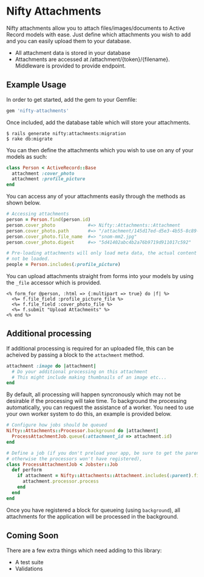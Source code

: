 # Nifty Attachments

Nifty attachments allow you to attach files/images/documents to Active Record models
with ease. Just define which attachments you wish to add and you can easily upload
them to your database.

* All attachment data is stored in your database
* Attachments are accessed at /attachment/{token}/{filename}. Middleware is provided to provide endpoint.

## Example Usage

In order to get started, add the gem to your Gemfile:

```ruby
gem 'nifty-attachments'
```

Once included, add the database table which will store your attachments.

```
$ rails generate nifty:attachments:migration
$ rake db:migrate
```

You can then define the attachments which you wish to use on any of your
models as such:

```ruby
class Person < ActiveRecord::Base
  attachment :cover_photo
  attachment :profile_picture
end
```

You can access any of your attachments easily through the methods as shown
below.

```ruby
# Accessing attachments
person = Person.find(person.id)
person.cover_photo            #=> Nifty::Attachments::Attachment
person.cover_photo.path       #=> "/attachment/145d17ed-d5e3-4b55-8c89-ecad9521ad73/snom-mm2.jpg"
person.cover_photo.file_name  #=> "snom-mm2.jpg"
person.cover_photo.digest     #=> "5d41402abc4b2a76b9719d911017c592"

# Pre-loading attachments will only load meta data, the actual content will
# not be loaded.
people = Person.includes(:profile_picture)
```

You can upload attachments straight from forms into your models by using the
`_file` accessor which is provided.

```erb
<% form_for @person, :html => {:multipart => true} do |f| %>
  <%= f.file_field :profile_picture_file %>
  <%= f.file_field :cover_photo_file %>
  <%= f.submit "Upload Attachments" %>
<% end %>
```

## Additional processing

If additional processing is required for an uploaded file, this can be acheived by passing a block to the `attachment` method.

```ruby
attachment :image do |attachment|
  # Do your additional processing on this attachment
  # This might include making thumbnails of an image etc...
end
```

By default, all processing will happen syncronously which may not be desirable if the processing will take time. To background the processing automatically, you can request the assistance of a worker. You need to use your own worker system to do this, an example is provided below.

```ruby
# Configure how jobs should be queued
Nifty::Attachments::Processor.background do |attachment|
  ProcessAttachmentJob.queue(:attachment_id => attachment.id)
end

# Define a job (if you don't preload your app, be sure to get the parent initialized before trying to run any processing
# otherwise the processors won't have registered),
class ProcessAttachmentJob < Jobster::Job
  def perform
    if attachment = Nifty::Attachments::Attachment.includes(:parent).find(params['attachment_id'])
      attachment.processor.process
    end
  end
end
```

Once you have registered a block for queueing (using `background`), all attachments for the application will be processed in the background.

## Coming Soon

There are a few extra things which need adding to this library:

* A test suite
* Validations
